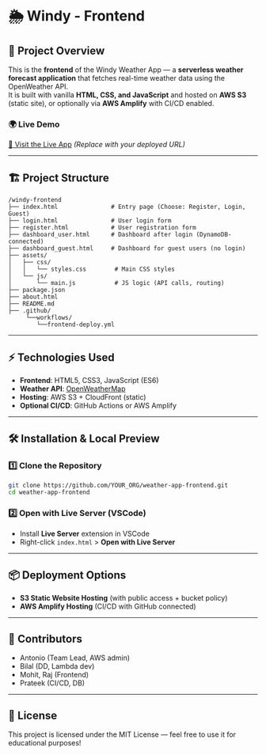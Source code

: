 # 🌦️ Windy - Frontend


## 🚀 Project Overview
This is the **frontend** of the Windy Weather App — a **serverless weather forecast application** that fetches real-time weather data using the OpenWeather API.  
It is built with vanilla **HTML, CSS, and JavaScript** and hosted on **AWS S3** (static site), or optionally via **AWS Amplify** with CI/CD enabled.

### 🌍 Live Demo
[🔗 Visit the Live App](#) *(Replace with your deployed URL)*

---

## 🏗️ Project Structure

```
/windy-frontend
├── index.html               # Entry page (Choose: Register, Login, Guest)
├── login.html               # User login form
├── register.html            # User registration form
├── dashboard_user.html      # Dashboard after login (DynamoDB-connected)
├── dashboard_guest.html     # Dashboard for guest users (no login)
├── assets/
│   ├── css/
│   │   └── styles.css        # Main CSS styles
│   └── js/
│       └── main.js           # JS logic (API calls, routing)
├── package.json
├── about.html
├── README.md
├── .github/
     └──workflows/
        └──frontend-deploy.yml
```

---

## ⚡ Technologies Used

- **Frontend**: HTML5, CSS3, JavaScript (ES6)
- **Weather API**: [OpenWeatherMap](https://openweathermap.org/api)
- **Hosting**: AWS S3 + CloudFront (static)
- **Optional CI/CD**: GitHub Actions or AWS Amplify

---

## 🛠️ Installation & Local Preview

### 1️⃣ Clone the Repository

```bash
git clone https://github.com/YOUR_ORG/weather-app-frontend.git
cd weather-app-frontend
```

### 2️⃣ Open with Live Server (VSCode)

- Install **Live Server** extension in VSCode
- Right-click `index.html` > **Open with Live Server**

---

## 📦 Deployment Options

- **S3 Static Website Hosting** (with public access + bucket policy)
- **AWS Amplify Hosting** (CI/CD with GitHub connected)

---

## 🙌 Contributors

- Antonio (Team Lead, AWS admin)
- Bilal (DD, Lambda dev)
- Mohit, Raj (Frontend)
- Prateek (CI/CD, DB)

---

## 📄 License

This project is licensed under the MIT License — feel free to use it for educational purposes!

